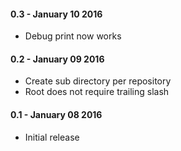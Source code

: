 #### 0.3 - January 10 2016
* Debug print now works

#### 0.2 - January 09 2016
* Create sub directory per repository
* Root does not require trailing slash

#### 0.1 - January 08 2016
* Initial release
